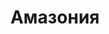 ---
title: "Амазония"
info: "Тропические дожди смоют<br>вас с лица земли"
address: "am.klukva.xyz"
icon: "amazonia.jpg"
backgroud_code: "dirt"
tint: "#667893"
is_closed: false
sort_order: 4
---
